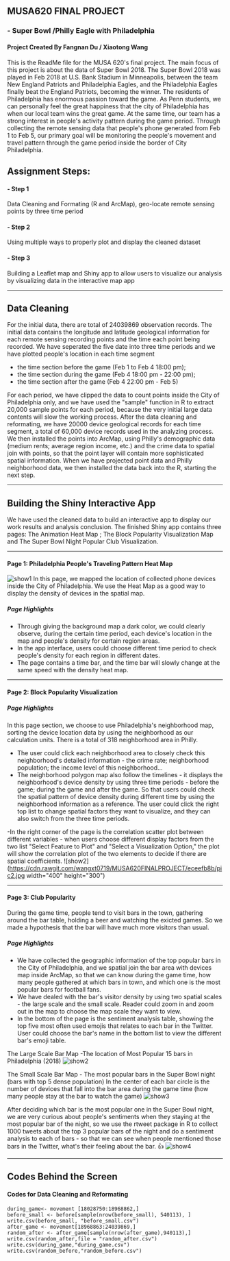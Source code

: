 ## MUSA620 FINAL PROJECT 
### - Super Bowl /Philly Eagle with Philadelphia
#### Project Created By Fangnan Du / Xiaotong Wang
This is the ReadMe file for the MUSA 620's final project. The main focus of this project is about the data of Super Bowl 2018. The Super Bowl 2018 was played in Feb 2018 at U.S. Bank Stadium in Minneapolis, between the team New England Patriots and Philadelphia Eagles, and the Philadelphia Eagles finally beat the England Patriots, becoming the winner. The residents of Philadelphia has enormous passion toward the game. As Penn students, we can personally feel the great happiness that the city of Philadelphia has when our local team wins the great game. At the same time, our team has a strong interest in people's activity pattern during the game period.
Through collecting the remote sensing data that people's phone generated from Feb 1 to Feb 5, our primary goal will be monitoring the people's movement and travel pattern through the game period inside the border of City Philadelphia. 
## Assignment Steps:
#### - Step 1 
Data Cleaning and Formating (R and ArcMap), geo-locate remote sensing points by three time period 
#### - Step 2
Using multiple ways to properly plot and display the cleaned dataset
#### - Step 3
Building a Leaflet map and Shiny app to allow users to visualize our analysis by visualizing data in the interactive map app
___

## Data Cleaning
For the initial data, there are total of 24039869 observation records. The initial data contains the longitude and latitude geological information for each remote sensing recording points and the time each point being recorded. 
We have seperated the five date into three time periods and we have plotted people's location in each time segment
- the time section before the game (Feb 1 to Feb 4 18:00 pm); 
- the time section during the game (Feb 4 18:00 pm - 22:00 pm);
- the time section after the game (Feb 4 22:00 pm - Feb 5)

For each period, we have clipped the data to count points inside the City of Philadelphia only, and we have used the "sample" function in R to extract 20,000 sample points for each period, because the very initial large data contents will slow the working process. After the data cleaning and reformating, we have 20000 device geological records for each time segment, a total of 60,000 device records used in the analyzing process.
We then installed the points into ArcMap, using Philly's demographic data (medium rents; average region income, etc.) and the crime data to spatial join with points, so that the point layer will contain more sophisticated spatial information.
When we have projected point data and Philly neighborhood data, we then installed the data back into the R, starting the next step.

___

## Building the Shiny Interactive App
We have used the cleaned data to build an interactive app to display our work results and analysis conclusion.
The finished Shiny app contains three pages: The Animation Heat Map ; The Block Popularity Visualization Map and The Super Bowl Night Popular Club Visualization.

___

#### Page 1: Philadelphia People's Traveling Pattern Heat Map
![show1](https://github.com/wangxt0719/MUSA620FINALPROJECT/blob/master/pic1.jpg)
In this page, we mapped the location of collected phone devices inside the City of Philadelphia. We use the Heat Map as a good way to display the density of devices in the spatial map. 
##### Page Highlights
- Through giving the background map a dark color, we could clearly observe, during the certain time period, each device's location in the map and people's density for certain region areas. 
- In the app interface, users could choose different time period to check people's density for each region in different dates. 
- The page contains a time bar, and the time bar will slowly change at the same speed with the density heat map. 

___

#### Page 2: Block Popularity Visualization
##### Page Highlights
In this page section, we choose to use Philadelphia's neighborhood map, sorting the device location data by using the neighborhood as our calculation units. There is a total of 318 neighborhood area in Philly. 
- The user could click each neighborhood area to closely check this neighborhood's detailed information - the crime rate; neighborhood population; the income level of this neighborhood... 
- The neighborhood polygon map also follow the timelines - it displays the neighborhood's device density by using three time periods - before the game; during the game and after the game. So that users could check the spatial pattern of device density during different time by using the neighborhood information as a reference. The user could click the right top list to change spatial factors they want to visualize, and they can also switch from the three time periods. 

-In the right corner of the page is the correlation scatter plot between different variables - when users choose different display factors from the two list "Select Feature to Plot" and "Select a Visualization Option," the plot will show the correlation plot of the two elements to decide if there are spatial coefficients. 
![show2](https://cdn.rawgit.com/wangxt0719/MUSA620FINALPROJECT/eceefb8b/pic2.jpg width="400" height="300")

___

#### Page 3: Club Popularity
During the game time, people tend to visit bars in the town, gathering around the bar table, holding a beer and watching the exicted games. So we made a hypothesis that the bar will have much more visitors than usual. 
##### Page Highlights
- We have collected the geographic information of the top popular bars in the City of Philadelphia, and we spatial join the bar area with devices map inside ArcMap, so that we can know during the game time, how many people gathered at which bars in town, and which one is the most popular bars for football fans.
- We have dealed with the bar's visitor density by using two spatial scales - the large scale and the small scale. Reader could zoom in and zoom out in the map to choose the map scale they want to view.
- In the bottom of the page is the sentiment analysis table, showing the top five most often used emojis that relates to each bar in the Twitter. User could choose the bar's name in the bottom list to view the different bar's emoji table.

The Large Scale Bar Map -The location of Most Popular 15 bars in Philadelphia (2018)
![show2](https://github.com/wangxt0719/MUSA620FINALPROJECT/blob/master/pic3.jpg) 

The Small Scale Bar Map - The most popular bars in the Super Bowl night (bars with top 5 dense population)
In the center of each bar circle is the number of devices that fall into the bar area during the game time (how many people stay at the bar to watch the game)
![show3](https://github.com/wangxt0719/MUSA620FINALPROJECT/blob/master/pic4.jpg)

After deciding which bar is the most popular one in the Super Bowl night, we are very curious about people's sentiments when they staying at the most popular bar of the night, so we use the rtweet package in R to collect 1000 tweets about the top 3 popular bars of the night and do a sentiment analysis to each of bars - so that we can see when people mentioned those bars in the Twitter, what's their feeling about the bar. :+1:
![show4](https://github.com/wangxt0719/MUSA620FINALPROJECT/blob/master/pic5.jpg)

___

## Codes Behind the Screen 

#### Codes for Data Cleaning and Reformating
```
during_game<- movement [18028750:18968862,]
before_small <- before[sample(nrow(before_small), 540113), ]
write.csv(before_small, "before_small.csv")
after_game <- movement[18968863:24039869,]
random_after <- after_game[sample(nrow(after_game),940113),]
write.csv(random_after,file = "random_after.csv")
write.csv(during_game,"during_game.csv")
write.csv(random_before,"random_before.csv")
```













